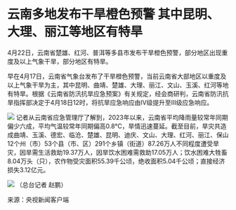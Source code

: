 # 云南多地发布干旱橙色预警 其中昆明、大理、丽江等地区有特旱

4月22日，云南省楚雄、红河、普洱等多县市发布干旱橙色预警，部分地区出现重度及以上气象干旱，部分地区有特旱。

早在4月17日，云南省气象台发布了干旱橙色预警，当前云南省大部地区以重度及以上气象干旱为主，其中昆明、曲靖、楚雄、大理、丽江、文山、玉溪、红河等地有特旱。根据《云南省防汛抗旱应急预案》有关规定，经会商研判，云南省防汛抗旱指挥部决定于4月18日12时，将抗旱应急响应由Ⅳ级提升至Ⅲ级应急响应。

![](https://inews.gtimg.com/om_bt/O32uI3Y0wTmcQxRsBdBhDVeDt_PlKEYqqEQJ3yUWkNkM4AA/1000)
记者从云南省应急管理厅了解到，2023年以来，云南省平均降雨量较常年同期偏少六成，平均气温较常年同期偏高0.8℃，旱情迅速蔓延。截至目前，旱灾共造成曲靖、玉溪、德宏、临沧、楚雄、昆明、迪庆、文山、大理、红河、丽江、保山12个州（市）53个县（市、区）291个乡镇（街道）87.26万人不同程度遭受旱灾，因旱需生活救助19.37万人，因旱饮水困难需救助17.05万人；饮水困难大牲畜8.04万头（只），农作物受灾面积55.39千公顷，绝收面积5.04千公顷；直接经济损失3.12亿元。

![](https://inews.gtimg.com/om_bt/Onx9g_AoADbP9GcJBRYEWlxozN2D86WXgH4O8Oy6ddzaUAA/1000)
（总台记者 赵鹏）

来源：央视新闻客户端

